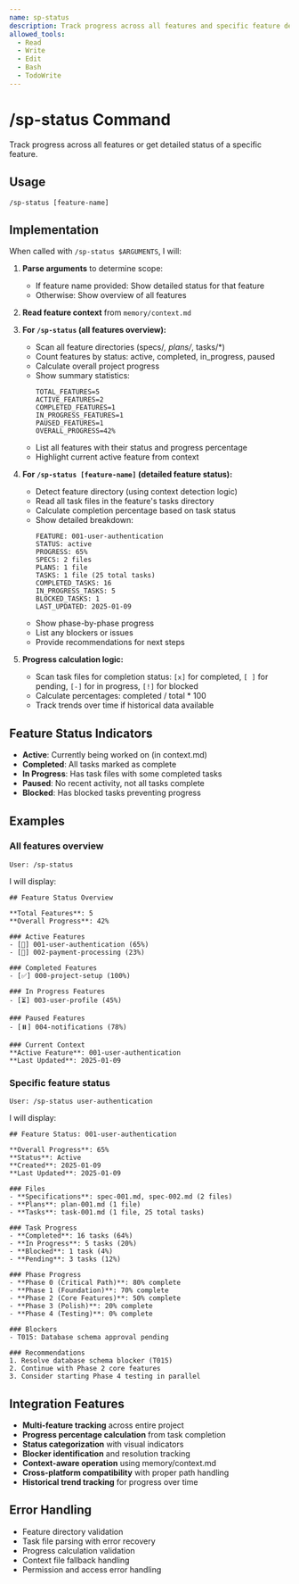 ```yaml
---
name: sp-status
description: Track progress across all features and specific feature details
allowed_tools:
  - Read
  - Write
  - Edit
  - Bash
  - TodoWrite
---
```


# /sp-status Command

Track progress across all features or get detailed status of a specific feature.

## Usage
```
/sp-status [feature-name]
```

## Implementation

When called with `/sp-status $ARGUMENTS`, I will:

1. **Parse arguments** to determine scope:
   - If feature name provided: Show detailed status for that feature
   - Otherwise: Show overview of all features

2. **Read feature context** from `memory/context.md`

3. **For `/sp-status` (all features overview):**
   - Scan all feature directories (specs/*, plans/*, tasks/*)
   - Count features by status: active, completed, in_progress, paused
   - Calculate overall project progress
   - Show summary statistics:
     ```
     TOTAL_FEATURES=5
     ACTIVE_FEATURES=2
     COMPLETED_FEATURES=1
     IN_PROGRESS_FEATURES=1
     PAUSED_FEATURES=1
     OVERALL_PROGRESS=42%
     ```
   - List all features with their status and progress percentage
   - Highlight current active feature from context

4. **For `/sp-status [feature-name]` (detailed feature status):**
   - Detect feature directory (using context detection logic)
   - Read all task files in the feature's tasks directory
   - Calculate completion percentage based on task status
   - Show detailed breakdown:
     ```
     FEATURE: 001-user-authentication
     STATUS: active
     PROGRESS: 65%
     SPECS: 2 files
     PLANS: 1 file  
     TASKS: 1 file (25 total tasks)
     COMPLETED_TASKS: 16
     IN_PROGRESS_TASKS: 5
     BLOCKED_TASKS: 1
     LAST_UPDATED: 2025-01-09
     ```
   - Show phase-by-phase progress
   - List any blockers or issues
   - Provide recommendations for next steps

5. **Progress calculation logic:**
   - Scan task files for completion status: `[x]` for completed, `[ ]` for pending, `[-]` for in progress, `[!]` for blocked
   - Calculate percentages: completed / total * 100
   - Track trends over time if historical data available

## Feature Status Indicators

- **Active**: Currently being worked on (in context.md)
- **Completed**: All tasks marked as complete
- **In Progress**: Has task files with some completed tasks
- **Paused**: No recent activity, not all tasks complete
- **Blocked**: Has blocked tasks preventing progress

## Examples

### All features overview
```
User: /sp-status
```

I will display:
```
## Feature Status Overview

**Total Features**: 5
**Overall Progress**: 42%

### Active Features
- [🔄] 001-user-authentication (65%)
- [🔄] 002-payment-processing (23%)

### Completed Features  
- [✅] 000-project-setup (100%)

### In Progress Features
- [⏳] 003-user-profile (45%)

### Paused Features
- [⏸️] 004-notifications (78%)

### Current Context
**Active Feature**: 001-user-authentication
**Last Updated**: 2025-01-09
```

### Specific feature status
```
User: /sp-status user-authentication
```

I will display:
```
## Feature Status: 001-user-authentication

**Overall Progress**: 65%
**Status**: Active
**Created**: 2025-01-09
**Last Updated**: 2025-01-09

### Files
- **Specifications**: spec-001.md, spec-002.md (2 files)
- **Plans**: plan-001.md (1 file)
- **Tasks**: task-001.md (1 file, 25 total tasks)

### Task Progress
- **Completed**: 16 tasks (64%)
- **In Progress**: 5 tasks (20%)
- **Blocked**: 1 task (4%)
- **Pending**: 3 tasks (12%)

### Phase Progress
- **Phase 0 (Critical Path)**: 80% complete
- **Phase 1 (Foundation)**: 70% complete
- **Phase 2 (Core Features)**: 50% complete
- **Phase 3 (Polish)**: 20% complete
- **Phase 4 (Testing)**: 0% complete

### Blockers
- T015: Database schema approval pending

### Recommendations
1. Resolve database schema blocker (T015)
2. Continue with Phase 2 core features
3. Consider starting Phase 4 testing in parallel
```

## Integration Features

- **Multi-feature tracking** across entire project
- **Progress percentage calculation** from task completion
- **Status categorization** with visual indicators
- **Blocker identification** and resolution tracking
- **Context-aware operation** using memory/context.md
- **Cross-platform compatibility** with proper path handling
- **Historical trend tracking** for progress over time

## Error Handling

- Feature directory validation
- Task file parsing with error recovery
- Progress calculation validation
- Context file fallback handling
- Permission and access error handling